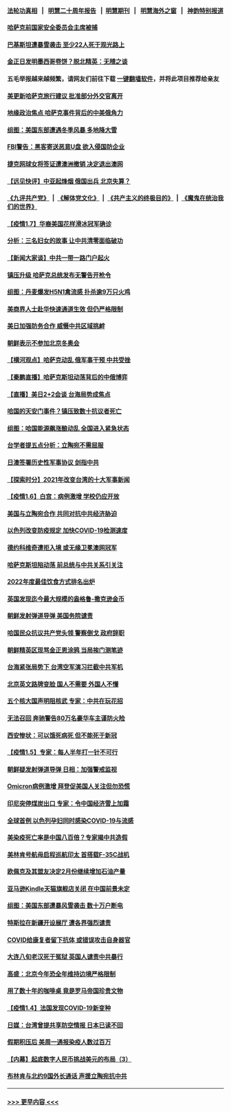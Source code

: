#### [法轮功真相](https://github.com/gfw-breaker/truth/blob/master/README.md?t=0) &nbsp;&nbsp;|&nbsp;&nbsp; [明慧二十周年报告](https://github.com/gfw-breaker/mh-reports/blob/master/README.md?t=0) &nbsp;&nbsp;|&nbsp;&nbsp;[明慧期刊](https://github.com/gfw-breaker/mh-qikan) &nbsp;&nbsp;|&nbsp;&nbsp; [明慧海外之窗](https://github.com/gfw-breaker/mh-news/blob/master/README.md?t=0) &nbsp;&nbsp;|&nbsp;&nbsp; [神韵特别报道](https://github.com/gfw-breaker/mh-news/blob/master/shenyun.md?t=0)
#### [哈萨克前国家安全委员会主席被捕](../pages/nsc418/n13490806.md?t=01090150) 
#### [巴基斯坦遭暴雪袭击 至少22人死于观光路上](../pages/nsc418/n13490700.md?t=01090150) 
#### [金正日发明墨西哥卷饼？脱北精英：无稽之谈](../pages/nsc418/n13490484.md?t=01090150) 
#### 五毛举报越来越频繁，请网友们前往下载 [一键翻墙软件](https://github.com/gfw-breaker/ssr-accounts)，并将此项目推荐给亲友
#### [美更新哈萨克旅行建议 批准部分外交官离开](../pages/nsc418/n13490520.md?t=01090150) 
#### [地缘政治焦点 哈萨克事件背后的中美俄角力](../pages/nsc418/n13489542.md?t=01090150) 
#### [组图：美国东部遭遇冬季风暴 多地降大雪](../pages/nsc418/n13490225.md?t=01090150) 
#### [FBI警告：黑客寄送恶意U盘 欲入侵国防企业](../pages/nsc418/n13490143.md?t=01090150) 
#### [捷克网球女将签证遭澳洲撤销 决定退出澳网](../pages/nsc418/n13489947.md?t=01090150) 
#### [【远见快评】中亚起烽烟 俄国出兵 北京失算？](../pages/nsc418/n13489383.md?t=01090150) 
#### [《九评共产党》](https://github.com/begood0513/9ping.md/blob/master/README.md) &nbsp;|&nbsp; [《解体党文化》](../../../../jtdwh.md/blob/master/README.md)  &nbsp;|&nbsp; [《共产主义的终极目的》](../../../../gczydzjmd.md/blob/master/README.md) &nbsp;|&nbsp; [《魔鬼在统治我们的世界》](../../../../mgztzwmdsj.md/blob/master/README.md) 
#### [【疫情1.7】华裔美国花样滑冰冠军确诊](../pages/nsc418/n13488304.md?t=01090150) 
#### [分析：三名妇女的故事 让中共清零面临破功](../pages/nsc418/n13488945.md?t=01090150) 
#### [【新闻大家谈】中共一带一路门户起火](../pages/nsc418/n13488835.md?t=01090150) 
#### [镇压升级 哈萨克总统发布无警告开枪令](../pages/nsc418/n13488822.md?t=01090150) 
#### [组图：丹麦爆发H5N1禽流感 扑杀逾9万只火鸡](../pages/nsc418/n13488442.md?t=01090150) 
#### [美商界人士赴华快速通道生效 但仍严格限制](../pages/nsc418/n13488594.md?t=01090150) 
#### [美日加强防务合作 威慑中共区域挑衅](../pages/nsc418/n13487901.md?t=01090150) 
#### [朝鲜表示不参加北京冬奥会](../pages/nsc418/n13487045.md?t=01090150) 
#### [【横河观点】哈萨克动乱 俄军事干预 中共受挫](../pages/nsc418/n13487109.md?t=01090150) 
#### [【秦鹏直播】哈萨克斯坦动荡背后的中俄博弈](../pages/nsc418/n13487099.md?t=01090150) 
#### [【直播】美日2+2会谈 台海局势成焦点](../pages/nsc418/n13486979.md?t=01090150) 
#### [哈国的天安门事件？镇压致数十抗议者死亡](../pages/nsc418/n13486715.md?t=01090150) 
#### [组图：哈国能源飙涨酿动乱 全国进入紧急状态](../pages/nsc418/n13485823.md?t=01090150) 
#### [台学者提五点分析：立陶宛不需屈服](../pages/nsc418/n13486392.md?t=01090150) 
#### [日澳签署历史性军事协议 剑指中共](../pages/nsc418/n13486451.md?t=01090150) 
#### [【探索时分】2021年改变台湾的十大军事新闻](../pages/nsc418/n13484242.md?t=01090150) 
#### [【疫情1.6】白宫：病例激增 学校仍应开放](../pages/nsc418/n13485796.md?t=01090150) 
#### [美国与立陶宛合作 共同对抗中共经济胁迫](../pages/nsc418/n13485590.md?t=01090150) 
#### [以色列改变防疫规定 加快COVID-19检测速度](../pages/nsc418/n13485001.md?t=01090150) 
#### [德约科维奇遭拒入境 或无缘卫冕澳网冠军](../pages/nsc418/n13485140.md?t=01090150) 
#### [哈萨克斯坦陷动荡 前总统与中共关系引关注](../pages/nsc418/n13484630.md?t=01090150) 
#### [2022年度最佳饮食方式排名出炉](../pages/nsc418/n13484278.md?t=01090150) 
#### [英国发现迄今最大规模的盎格鲁-撒克逊金币](../pages/nsc418/n13483256.md?t=01090150) 
#### [朝鲜发射弹道导弹 美国务院谴责](../pages/nsc418/n13484291.md?t=01090150) 
#### [哈国民众抗议共产党头领 警察倒戈 政府辞职](../pages/nsc418/n13484274.md?t=01090150) 
#### [朝鲜精英区现骂金正恩涂鸦 当局挨门测笔迹](../pages/nsc418/n13484121.md?t=01090150) 
#### [台海紧张局势下 台湾空军演习拦截中共军机](../pages/nsc418/n13484091.md?t=01090150) 
#### [北京英文路牌变脸 国人不需要 外国人不懂](../pages/nsc418/n13484069.md?t=01090150) 
#### [五个核大国声明阻核武 专家：中共在玩花招](../pages/nsc418/n13483863.md?t=01090150) 
#### [无法召回 奔驰警告80万名豪华车主谨防火险](../pages/nsc418/n13483874.md?t=01090150) 
#### [西安惨状：可以饿死病死 但不能死于新冠](../pages/nsc418/n13483582.md?t=01090150) 
#### [【疫情1.5】专家：每人半年打一针不可行](../pages/nsc418/n13483259.md?t=01090150) 
#### [朝鲜疑发射弹道导弹 日相：加强警戒监视](../pages/nsc418/n13482520.md?t=01090150) 
#### [Omicron病例激增 拜登促美国人关注但勿恐慌](../pages/nsc418/n13481944.md?t=01090150) 
#### [印尼突停煤炭出口 专家：令中国经济雪上加霜](../pages/nsc418/n13481552.md?t=01090150) 
#### [全球首例 以色列孕妇同时感染COVID-19与流感](../pages/nsc418/n13482191.md?t=01090150) 
#### [美染疫死亡率是中国八百倍？专家揭中共造假](../pages/nsc418/n13481925.md?t=01090150) 
#### [美林肯号航母启程巡航印太 首搭载F-35C战机](../pages/nsc418/n13481988.md?t=01090150) 
#### [欧佩克及其盟友决定2月份继续增加石油产量](../pages/nsc418/n13481703.md?t=01090150) 
#### [亚马逊Kindle天猫旗舰店关闭 在中国前景未定](../pages/nsc418/n13481866.md?t=01090150) 
#### [组图：美国东部遭暴风雪袭击 数十万户断电](../pages/nsc418/n13481217.md?t=01090150) 
#### [特斯拉在新疆开设展厅 遭各界强烈谴责](../pages/nsc418/n13481711.md?t=01090150) 
#### [COVID给康复者留下抗体 或错误攻击自身器官](../pages/nsc418/n13481365.md?t=01090150) 
#### [大连八旬老汉死于冤狱 英国人谴责中共暴行](../pages/nsc418/n13480118.md?t=01090150) 
#### [高盛：北京今年恐全年维持边境严格限制](../pages/nsc418/n13481614.md?t=01090150) 
#### [用了数十年的咖啡桌 竟是罗马帝国珍贵文物](../pages/nsc418/n13480774.md?t=01090150) 
#### [【疫情1.4】法国发现COVID-19新变种](../pages/nsc418/n13480780.md?t=01090150) 
#### [日媒：台湾曾提共享防空情报 日本已读不回](../pages/nsc418/n13481144.md?t=01090150) 
#### [假期积压后 美周一通报染疫人数过百万](../pages/nsc418/n13480750.md?t=01090150) 
#### [【内幕】起底数字人民币挑战美元的布局（3）](../pages/nsc418/n13475457.md?t=01090150) 
#### [布林肯与北约9国外长通话 声援立陶宛抗中共](../pages/nsc418/n13480218.md?t=01090150) 

----
#### [ >>> 更早内容 <<< ](../indexes/nsc418-earlier.md)

